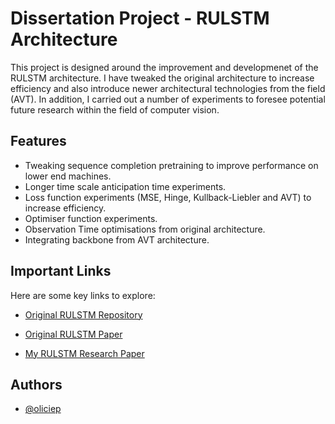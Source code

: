 # Dissertation Project - RULSTM Architecture

This project is designed around the improvement and developmenet of the RULSTM architecture. I have tweaked the original architecture to increase efficiency and also introduce newer architectural technologies from the field (AVT). In addition, I carried out a number of experiments to foresee potential future research within the field of computer vision.


## Features

- Tweaking sequence completion pretraining to improve performance on lower end machines.
- Longer time scale anticipation time experiments.
- Loss function experiments (MSE, Hinge, Kullback-Liebler and AVT) to increase efficiency.
- Optimiser function experiments.
- Observation Time optimisations from original architecture.
- Integrating backbone from AVT architecture.

## Important Links
Here are some key links to explore:
 - [Original RULSTM Repository](https://github.com/fpv-iplab/rulstm)

-  [Original RULSTM Paper](https://openaccess.thecvf.com/content_ICCV_2019/papers/Furnari_What_Would_You_Expect_Anticipating_Egocentric_Actions_With_Rolling-Unrolling_LSTMs_ICCV_2019_paper.pdf)
 - [My RULSTM Research Paper](https://docdro.id/Ps0rh2f)


## Authors

- [@oliciep](https://www.github.com/oliciep)

